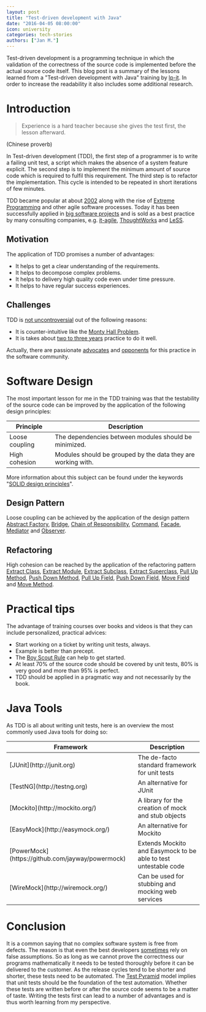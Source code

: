 ```yaml
---
layout: post
title: "Test-driven development with Java"
date: "2016-04-05 08:00:00"
icon: university
categories: tech-stories
authors: ["Jan M."]
---
```


Test-driven development is a programming technique in which the validation of the correctness of the source code is implemented before the actual source code itself. This blog post is a summary of the lessons learned from a "Test-driven development with Java" training by [lp-it](http://www.lp-it.de/schulungen/java-test-driven-development-schulung.php3). In order to increase the readability it also includes some additional research.

# Introduction

> Experience is a hard teacher because she gives the test first, the lesson afterward.

(Chinese proverb)

In Test-driven development (TDD), the first step of a programmer is to write a failing unit test, a script which makes the absence of a system feature explicit. The second step is to implement the minimum amount of source code which is required to fulfil this requirement. The third step is to refactor the implementation. This cycle is intended to be repeated in short iterations of few minutes.

TDD became popular at about [2002](http://c2.com/cgi/wiki?TenYearsOfTestDrivenDevelopment) along with the rise of [Extreme Programming](http://www.extremeprogramming.org/map/project.html) and other agile software processes. Today it has been successfully applied in [big software projects](http://programmers.stackexchange.com/questions/74580/looking-for-case-studies-of-how-tdd-improved-quality-and-or-speed-of-development) and is sold as a best practice by many consulting companies, e.g. [it-agile](https://www.it-agile.de/schulungen/agile-entwicklungspraktiken/tdd-camp/), [ThoughtWorks](https://www.thoughtworks.com/de/insights/blog/building-vibrant-software-testing-community-africa) and [LeSS](https://less.works/less/technical-excellence/test-driven-development.html).

## Motivation

The application of TDD promises a number of advantages:
-   It helps to get a clear understanding of the requirements.
-   It helps to decompose complex problems.
-   It helps to delivery high quality code even under time pressure.
-   It helps to have regular success experiences.

## Challenges

TDD is [not uncontroversial](http://martinfowler.com/articles/is-tdd-dead/) out of the following reasons:
-   It is counter-intuitive like the [Monty Hall Problem](https://github.com/jmewes/MontyHallProblem).
-   It is takes about [two to three years](http://developeronfire.com/episode-114-robert-martin-master-craftsman) practice to do it well.

Actually, there are passionate [advocates](http://blog.cleancoder.com/uncle-bob/2016/03/19/GivingUpOnTDD.html) and [opponents](http://beust.com/weblog/2014/05/11/the-pitfalls-of-test-driven-development/) for this practice in the software community.

# Software Design

The most important lesson for me in the TDD training was that the testability of the source code can be improved by the application of the following design principles:

<table>
<thead>
<tr>
<th>Principle</th>
<th>Description</th>
</tr>
</thead>

<tbody>
<tr>
<td>Loose coupling</td>
<td>The dependencies between modules should be minimized.</td>
</tr>

<tr>
<td>High cohesion</td>
<td>Modules should be grouped by the data they are working with.</td>
</tr>
</tbody>
</table>

More information about this subject can be found under the keywords "[SOLID design principles](https://www.google.com/search?q%3Dsolid%2Bdesign%2Bprinciples)".

## Design Pattern

Loose coupling can be achieved by the application of the design pattern [Abstract Factory](http://www.tutorialspoint.com/design_pattern/abstract_factory_pattern.htm), [Bridge](http://www.tutorialspoint.com/design_pattern/bridge_pattern.htm), [Chain of Responsibility](http://www.tutorialspoint.com/design_pattern/chain_of_responsibility_pattern.htm), [Command](http://www.tutorialspoint.com/design_pattern/command_pattern.htm), [Facade](http://www.tutorialspoint.com/design_pattern/facade_pattern.htm), [Mediator](http://www.tutorialspoint.com/design_pattern/mediator_pattern.htm) and [Observer](http://www.tutorialspoint.com/design_pattern/observer_pattern.htm).

## Refactoring

High cohesion can be reached by the application of the refactoring pattern [Extract Class](http://refactoring.com/catalog/extractClass.html), [Extract Module](http://refactoring.com/catalog/extractModule.html), [Extract Subclass](http://refactoring.com/catalog/extractSubclass.html), [Extract Superclass](http://refactoring.com/catalog/extractSuperclass.html), [Pull Up Method](http://refactoring.com/catalog/pullUpMethod.html), [Push Down Method](http://refactoring.com/catalog/pushDownMethod.html), [Pull Up Field](http://refactoring.com/catalog/pullUpField.html), [Push Down Field](http://refactoring.com/catalog/pushDownField.html), [Move Field](http://refactoring.com/catalog/moveField.html) and [Move Method](http://refactoring.com/catalog/moveMethod.html).

# Practical tips

The advantage of training courses over books and videos is that they can include personalized, practical advices:
-   Start working on a ticket by writing unit tests, always.
-   Example is better than precept.
-   The [Boy Scout Rule](http://programmer.97things.oreilly.com/wiki/index.php/The_Boy_Scout_Rule) can help to get started.
-   At least 70% of the source code should be covered by unit tests, 80% is very good and more than 95% is perfect.
-   TDD should be applied in a pragmatic way and not necessarily by the book.

# Java Tools

As TDD is all about writing unit tests, here is an overview the most commonly used Java tools for doing so:

<table>
<thead>
<tr>
<th>Framework</th>
<th>Description</th>
</tr>
</thead>

<tbody>
<tr>
<td>[JUnit](http://junit.org)</td>
<td>The de-facto standard framework for  unit tests</td>
</tr>

<tr>
<td>[TestNG](http://testng.org)</td>
<td>An alternative for JUnit</td>
</tr>

<tr>
<td>[Mockito](http://mockito.org/)</td>
<td>A library for the creation of mock and stub objects</td>
</tr>

<tr>
<td>[EasyMock](http://easymock.org/)</td>
<td>An alternative for Mockito</td>
</tr>

<tr>
<td>[PowerMock](https://github.com/jayway/powermock)</td>
<td>Extends Mockito and Easymock to be able to test untestable code</td>
</tr>

<tr>
<td>[WireMock](http://wiremock.org/)</td>
<td>Can be used for stubbing and mocking web services</td>
</tr>
</tbody>
</table>

# Conclusion

It is a common saying that no complex software system is free from defects. The reason is that even the best developers [sometimes](http://programmers.stackexchange.com/questions/185660/is-the-average-number-of-bugs-per-loc-the-same-for-different-programming-languag) rely on false assumptions. So as long as we cannot prove the correctness our programs mathematically it needs to be tested thoroughly before it can be delivered to the customer. As the release cycles tend to be shorter and shorter, these tests need to be automated. The [Test Pyramid](http://martinfowler.com/bliki/TestPyramid.html) model implies that unit tests should be the foundation of the test automation. Whether these tests are written before or after the source code seems to be a matter of taste. Writing the tests first can lead to a number of advantages and is thus worth learning from my perspective.